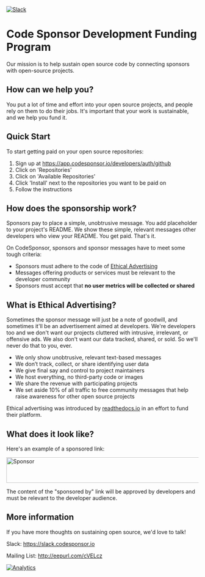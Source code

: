 [![Slack](https://img.shields.io/badge/slack-online-green.svg)](https://slack.codesponsor.io)

# Code Sponsor Development Funding Program

Our mission is to help sustain open source code by connecting sponsors with open-source projects.

## How can we help you?

You put a lot of time and effort into your open source projects, and people rely on them to do their jobs. It's important that your work is sustainable, and we help you fund it.

## Quick Start

To start getting paid on your open source repositories:

1. Sign up at https://app.codesponsor.io/developers/auth/github
1. Click on 'Repositories'
1. Click on 'Available Repositories'
1. Click 'Install' next to the repositories you want to be paid on
1. Follow the instructions

## How does the sponsorship work?

Sponsors pay to place a simple, unobtrusive message. You add placeholder to your project's README. We show these simple, relevant messages other developers who view your README. You get paid. That's it.

On CodeSponsor, sponsors and sponsor messages have to meet some tough criteria:

* Sponsors must adhere to the code of [Ethical Advertising](#what-is-ethical-advertising)
* Messages offering products or services must be relevant to the developer community
* Sponsors must accept that **no user metrics will be collected or shared**

## What is Ethical Advertising?

Sometimes the sponsor message will just be a note of goodwill, and sometimes it'll be an advertisement aimed at developers. We're developers too and we don't want our projects cluttered with intrusive, irrelevant, or offensive ads. We also don't want our data tracked, shared, or sold. So we'll never do that to you, ever.

* We only show unobtrusive, relevant text-based messages
* We don’t track, collect, or share identifying user data
* We give final say and control to project maintainers
* We host everything, no third-party code or images
* We share the revenue with participating projects
* We set aside 10% of all traffic to free community messages that help raise awareness for other open source projects

Ethical advertising was introduced by [readthedocs.io](http://docs.readthedocs.io/en/latest/ethical-advertising.html) in an effort to fund their platform.

## What does it look like?

Here's an example of a sponsored link:

<a href="https://app.codesponsor.io/link/Z24Ypyn8iC1Q4i6uCwNyLW3r/codesponsor/core-values"><img src="https://app.codesponsor.io/embed/Z24Ypyn8iC1Q4i6uCwNyLW3r/codesponsor/core-values.svg" alt="Sponsor" style="width: 873px; height: 67px;"/></a>

The content of the "sponsored by" link will be approved by developers and must be relevant to the developer audience.

## More information

If you have more thoughts on sustaining open source, we'd love to talk!

Slack: https://slack.codesponsor.io

Mailing List: http://eepurl.com/cVELcz

[![Analytics](https://ga-beacon.appspot.com/UA-102162972-3/welcome-page)](https://github.com/codesponsor/dev)

